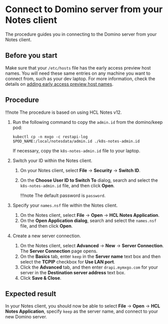 # Connect to Domino server from your Notes client

The procedure guides you in connecting to the Domino server from your Notes client.

## Before you start

Make sure that your `/etc/hosts` file has the early access preview host names. You will need these same entries on any machine you want to connect from, such as your dev laptop. For more information, check the details on [adding early access preview host names](prereq.md#3-add-early-access-preview-host-names). 

## Procedure

!!!note
    The procedure is based on using HCL Notes v12.

1. Run the following command to copy the `admin.id` from the domino/keep pod:

    ```
    kubectl cp -n mxgo -c restapi-log $POD_NAME:/local/notesdata/admin.id ./k8s-notes-admin.id
    ```

    If necessary, copy the `k8s-notes-admin.id` file to your laptop.

2. Switch your ID within the Notes client.

    1. On your Notes client, select **File** &rarr; **Security** &rarr; **Switch ID**.
    2. On the **Choose User ID to Switch To** dialog, search and select the `k8s-notes-admin.id` file, and then click **Open**.

        !!!note
            The default password is `password`.


3. Specify your `names.nsf` file within the Notes client.

    1. On the Notes client, select **File** &rarr; **Open** &rarr; **HCL Notes Application**.
    2. On the **Open Application dialog**, search and select the `names.nsf` file, and then click **Open**.

4. Create a new server connection.

    1. On the Notes client, select **Advanced** &rarr; **New** &rarr; **Server Connection**. The **Server Connection** page opens.
    2. On the **Basics** tab, enter `keep` in the **Server name** text box and then select the **TCPIP** checkbox for **Use LAN port**. 
    3. Click the **Advanced** tab, and then enter `drapi.mymxgo.com` for your server in the **Destination server address** text box.
    4. Click **Save & Close**.

## Expected result

In your Notes client, you should now be able to select **File** &rarr; **Open** &rarr; **HCL Notes Application**, specify `keep` as the server name, and connect to your new Domino server.


